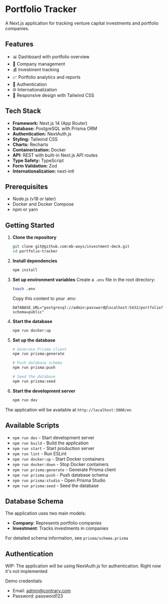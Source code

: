 # Portfolio Tracker

A Next.js application for tracking venture capital investments and portfolio companies.

## Features

- 📊 Dashboard with portfolio overview
- 🏢 Company management
- 💰 Investment tracking
- 📈 Portfolio analytics and reports
- 🔐 Authentication
- 🌐 Internationalization
- 🎨 Responsive design with Tailwind CSS

## Tech Stack

- **Framework:** Next.js 14 (App Router)
- **Database:** PostgreSQL with Prisma ORM
- **Authentication:** NextAuth.js
- **Styling:** Tailwind CSS
- **Charts:** Recharts
- **Containerization:** Docker
- **API:** REST with built-in Next.js API routes
- **Type Safety:** TypeScript
- **Form Validation:** Zod
- **Internationalization:** next-intl

## Prerequisites

- Node.js (v18 or later)
- Docker and Docker Compose
- npm or yarn

## Getting Started

1. **Clone the repository**
   ```bash
   git clone git@github.com:mb-woys/investment-deck.git
   cd portfolio-tracker
   ```

2. **Install dependencies**
   ```bash
   npm install
   ```

3. **Set up environment variables**
   Create a `.env` file in the root directory:
   ```bash
   touch .env
   ```
   Copy this content to your .env:
   ```env
   DATABASE_URL="postgresql://admin:password@localhost:5432/portfolio?schema=public"
   ```

5. **Start the database**
   ```bash
   npm run docker:up
   ```

6. **Set up the database**
   ```bash
   # Generate Prisma client
   npm run prisma:generate

   # Push database schema
   npm run prisma:push

   # Seed the database
   npm run prisma:seed
   ```

7. **Start the development server**
   ```bash
   npm run dev
   ```

The application will be available at `http://localhost:3000/en`

## Available Scripts

- `npm run dev` - Start development server
- `npm run build` - Build the application
- `npm run start` - Start production server
- `npm run lint` - Run ESLint
- `npm run docker:up` - Start Docker containers
- `npm run docker:down` - Stop Docker containers
- `npm run prisma:generate` - Generate Prisma client
- `npm run prisma:push` - Push database schema
- `npm run prisma:studio` - Open Prisma Studio
- `npm run prisma:seed` - Seed the database

## Database Schema

The application uses two main models:

- **Company**: Represents portfolio companies
- **Investment**: Tracks investments in companies

For detailed schema information, see `prisma/schema.prisma`

## Authentication

WIP: The application will be using NextAuth.js for authentication. 
Right now it's not implemented

Demo credentials:
- Email: admin@contrary.com
- Password: password123
